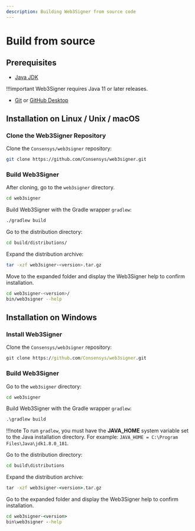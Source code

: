 ```yaml
---
description: Building Web3Signer from source code
---
```


# Build from source

## Prerequisites

* [Java JDK](http://www.oracle.com/technetwork/java/javase/downloads/index.html)

!!!important
    Web3Signer requires Java 11 or later releases.

* [Git](https://git-scm.com/downloads) or [GitHub Desktop](https://desktop.github.com/)

## Installation on Linux / Unix / macOS

### Clone the Web3Signer Repository

Clone the `Consensys/web3signer` repository:

```bash
git clone https://github.com/Consensys/web3signer.git
```

### Build Web3Signer

After cloning, go to the `web3signer` directory.

```bash
cd web3signer
```

Build Web3Signer with the Gradle wrapper `gradlew`:

```bash
./gradlew build
```

Go to the distribution directory:

```bash
cd build/distributions/
```

Expand the distribution archive:

```bash
tar -xzf web3signer-<version>.tar.gz
```

Move to the expanded folder and display the Web3Signer help to confirm installation.

````bash
cd web3signer-<version>/
bin/web3signer --help
````

## Installation on Windows

### Install Web3Signer

Clone the `Consensys/web3signer` repository:

```bat
git clone https://github.com/Consensys/web3signer.git
```

### Build Web3Signer

Go to the `web3signer` directory:

```bat
cd web3signer
```

Build Web3Signer with the Gradle wrapper `gradlew`:

```bat
.\gradlew build
```

!!!note
    To run `gradlew`, you must have the **JAVA_HOME** system variable set to the Java installation directory.
    For example: `JAVA_HOME = C:\Program Files\Java\jdk1.8.0_181`.

Go to the distribution directory:

```bat
cd build\distributions
```

Expand the distribution archive:

```bat
tar -xzf web3signer-<version>.tar.gz
```

Go to the expanded folder and display the Web3Signer help to confirm installation.

```bat
cd web3signer-<version>
bin\web3signer --help
```
